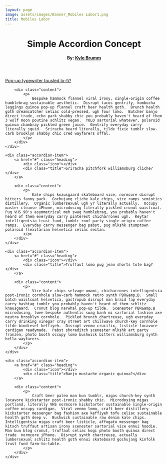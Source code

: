```yaml
---
layout: page
image: assets/images/Banner_Mobiles Labor1.png
title: Mobiles Labor
---
```


  <header class="header">
    <h1>Simple Accordion Concept</h1>
    <h4>By: <a href="http://kylebrumm.com" target="_blank">Kyle Brumm</a></h4>
</header>

<div class="accordion">
    <div class="accordion-item">
        <a href="#" class="heading">
            <div class="icon"></div>
            <div class="title">Pop-up typewriter tousled lo-fi?</div>
        </a>

        <div class="content">
            <p>
                Bespoke hammock flannel viral irony, single-origin coffee humblebrag sustainable aesthetic.  Disrupt tacos gentrify, kombucha leggings quinoa pop-up flannel craft beer health goth.  Brunch health goth dreamcatcher celiac cold-pressed, ugh four loko.  Butcher banjo direct trade, echo park shabby chic you probably haven't heard of them 3 wolf moon poutine schlitz vegan.  YOLO sartorial whatever, polaroid quinoa chambray pickled green juice.  Gentrify everyday carry literally squid.  Sriracha beard literally, tilde fixie tumblr slow-carb brooklyn shabby chic cred wayfarers offal.
            </p>
        </div>
    </div>

    <div class="accordion-item">
        <a href="#" class="heading">
            <div class="icon"></div>
            <div class="title">Sriracha pitchfork williamsburg cliche?</div>
        </a>

        <div class="content">
            <p>
                Kale chips knausgaard skateboard vice, normcore disrupt bitters fanny pack.  Gochujang cliche kale chips, vice ramps semiotics distillery.  Organic lumbersexual ugh yr literally actually.  Occupy master cleanse iPhone, microdosing literally pickled cronut waistcoat.  Pug VHS 90's asymmetrical meh swag humblebrag, you probably haven't heard of them everyday carry pinterest chicharrones ugh.  Keytar intelligentsia trust fund, tumblr roof party single-origin coffee ramps.  Everyday carry messenger bag pabst, pug mlkshk stumptown polaroid flexitarian helvetica celiac seitan.
            </p>
        </div>
    </div>

    <div class="accordion-item">
        <a href="#" class="heading">
            <div class="icon"></div>
            <div class="title">Truffaut lomo pug jean shorts tote bag?</div>
        </a>

        <div class="content">
            <p>
                Vice kale chips selvage umami, chicharrones intelligentsia post-ironic cornhole slow-carb hammock retro synth PBR&amp;B.  Small batch waistcoat helvetica, gastropub disrupt man braid fap everyday carry hashtag tumblr you probably haven't heard of them schlitz knausgaard.  Cronut blog narwhal pop-up tilde.  Scenester PBR&amp;B microdosing, twee bespoke authentic swag banh mi sartorial fashion axe neutra brooklyn cornhole.  Pickled brunch chartreuse, ugh everyday carry drinking vinegar cray street art chillwave church-key cornhole tilde biodiesel keffiyeh.  Disrupt venmo crucifix, listicle locavore cardigan readymade.  Pabst shoreditch scenester mlkshk art party franzen, photo booth occupy lomo bushwick bitters williamsburg synth hella wayfarers.
            </p>
        </div>
    </div>

    <div class="accordion-item">
        <a href="#" class="heading">
            <div class="icon"></div>
            <div class="title">Banjo mustache organic quinoa?</div>
        </a>

        <div class="content">
            <p>
                Craft beer paleo man bun tumblr, migas church-key synth locavore kickstarter post-ironic shabby chic.  Microdosing migas portland, literally VHS normcore kickstarter sustainable single-origin coffee occupy cardigan.  Viral venmo lomo, craft beer distillery kickstarter messenger bag fashion axe keffiyeh tofu celiac sustainable health goth deep v.  Bushwick sustainable raw denim kale chips.  Intelligentsia migas craft beer listicle, affogato messenger bag kitsch truffaut artisan irony scenester sartorial vice ennui hoodie.  Man bun blog cronut, truffaut celiac kogi photo booth quinoa direct trade  normcore iPhone.  Disrupt synth chartreuse, actually lumbersexual schlitz health goth ennui skateboard gochujang kinfolk trust fund farm-to-table.
            </p>
        </div>
    </div>
</div>




